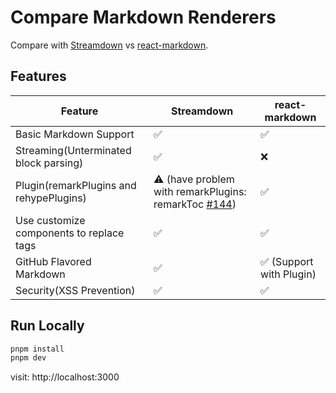 # Compare Markdown Renderers
Compare with [Streamdown](https://github.com/vercel/streamdown) vs [react-markdown](https://github.com/remarkjs/react-markdown).

## Features
| Feature                     | Streamdown | react-markdown |
|-----------------------------|------------|----------------|
| Basic Markdown Support      | ✅         | ✅               |
| Streaming(Unterminated block parsing)         |  ✅         | ❌             |
| Plugin(remarkPlugins and rehypePlugins)           |  ⚠️ (have problem with remarkPlugins: remarkToc [#144](https://github.com/vercel/streamdown/issues/144))       |  ✅             |
| Use customize components to replace tags         |  ✅         |  ✅             |
| GitHub Flavored Markdown               | ✅        | ✅ (Support with Plugin)              |
| Security(XSS Prevention)               | ✅        | ✅           |

## Run Locally
```bash
pnpm install
pnpm dev
```

visit: http://localhost:3000
